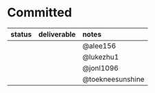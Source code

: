 # Committed

|status |  deliverable | notes |
| :---|  :--- |  :--- |
|  |  | @alee156|
|  |  | @lukezhu1  |
|  |  | @jonl1096  |
|  |  | @toekneesunshine  |
